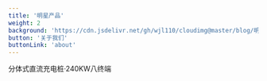```yaml
---
title: '明星产品'
weight: 2
background: 'https://cdn.jsdelivr.net/gh/wjl110/cloudimg@master/blog/明星产品3.png'
button: '关于我们'
buttonLink: 'about'
---
```


分体式直流充电桩·240KW八终端
